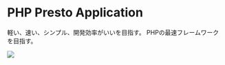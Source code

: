 # PHP Presto Application
軽い、速い、シンプル、開発効率がいいを目指す。
PHPの最速フレームワークを目指す。

<img src=https://i.imgur.com/fpeJwF8.png>

